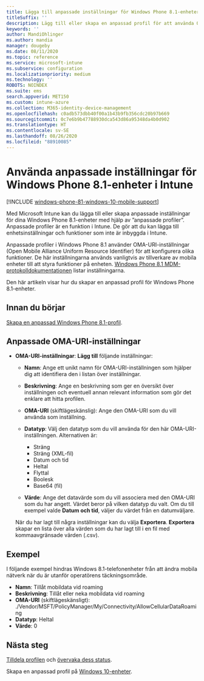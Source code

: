 ```yaml
---
title: Lägga till anpassade inställningar för Windows Phone 8.1-enheter i Microsoft Intune – Azure | Microsoft Docs
titleSuffix: ''
description: Lägg till eller skapa en anpassad profil för att använda OMA-URI-inställningarna för enheter som kör Windows Phone 8.1 i Microsoft Intune.
keywords: ''
author: MandiOhlinger
ms.author: mandia
manager: dougeby
ms.date: 08/11/2020
ms.topic: reference
ms.service: microsoft-intune
ms.subservice: configuration
ms.localizationpriority: medium
ms.technology: ''
ROBOTS: NOINDEX
ms.suite: ems
search.appverid: MET150
ms.custom: intune-azure
ms.collection: M365-identity-device-management
ms.openlocfilehash: c0adb573dbb40f00a1b43b9fb356cdc20b97b669
ms.sourcegitcommit: 0c7e6b9b47788930dca543d86a95348da4b0d902
ms.translationtype: HT
ms.contentlocale: sv-SE
ms.lasthandoff: 08/26/2020
ms.locfileid: "88910085"
---
```

# <a name="use-custom-settings-for-windows-phone-81-devices-in-intune"></a>Använda anpassade inställningar för Windows Phone 8.1-enheter i Intune

[!INCLUDE [windows-phone-81-windows-10-mobile-support](../includes/windows-phone-81-windows-10-mobile-support.md)]

Med Microsoft Intune kan du lägga till eller skapa anpassade inställningar för dina Windows Phone 8.1-enheter med hjälp av ”anpassade profiler”. Anpassade profiler är en funktion i Intune. De gör att du kan lägga till enhetsinställningar och funktioner som inte är inbyggda i Intune.

Anpassade profiler i Windows Phone 8.1 använder OMA-URI-inställningar (Open Mobile Alliance Uniform Resource Identifier) för att konfigurera olika funktioner. De här inställningarna används vanligtvis av tillverkare av mobila enheter till att styra funktioner på enheten. [Windows Phone 8.1 MDM-protokolldokumentationen](/previous-versions/windows/it-pro/windows-phone/dn499787(v=technet.10)) listar inställningarna.

Den här artikeln visar hur du skapar en anpassad profil för Windows Phone 8.1-enheter. 

## <a name="before-you-begin"></a>Innan du börjar

[Skapa en anpassad Windows Phone 8.1-profil](custom-settings-configure.md).

## <a name="custom-oma-uri-settings"></a>Anpassade OMA-URI-inställningar

- **OMA-URI-inställningar**: **Lägg till** följande inställningar:

  - **Namn**: Ange ett unikt namn för OMA-URI-inställningen som hjälper dig att identifiera den i listan över inställningar.
  - **Beskrivning**: Ange en beskrivning som ger en översikt över inställningen och eventuell annan relevant information som gör det enklare att hitta profilen.
  - **OMA-URI** (skiftlägeskänslig): Ange den OMA-URI som du vill använda som inställning.
  - **Datatyp**: Välj den datatyp som du vill använda för den här OMA-URI-inställningen. Alternativen är:

    - Sträng
    - Sträng (XML-fil)
    - Datum och tid
    - Heltal
    - Flyttal
    - Boolesk
    - Base64 (fil)

  - **Värde**: Ange det datavärde som du vill associera med den OMA-URI som du har angett. Värdet beror på vilken datatyp du valt. Om du till exempel valde **Datum och tid**, väljer du värdet från en datumväljare.

  När du har lagt till några inställningar kan du välja **Exportera**. **Exportera** skapar en lista över alla värden som du har lagt till i en fil med kommaavgränsade värden (.csv).

## <a name="example"></a>Exempel

I följande exempel hindras Windows 8.1-telefonenheter från att ändra mobila nätverk när du är utanför operatörens täckningsområde.

- **Namn**: Tillåt mobildata vid roaming
- **Beskrivning**: Tillåt eller neka mobildata vid roaming
- **OMA-URI** (skiftlägeskänsligt): ./Vendor/MSFT/PolicyManager/My/Connectivity/AllowCellularDataRoaming
- **Datatyp**: Heltal
- **Värde**: 0

## <a name="next-steps"></a>Nästa steg

[Tilldela profilen](device-profile-assign.md) och [övervaka dess status](device-profile-monitor.md).

Skapa en anpassad profil på [Windows 10-enheter](custom-settings-windows-10.md).